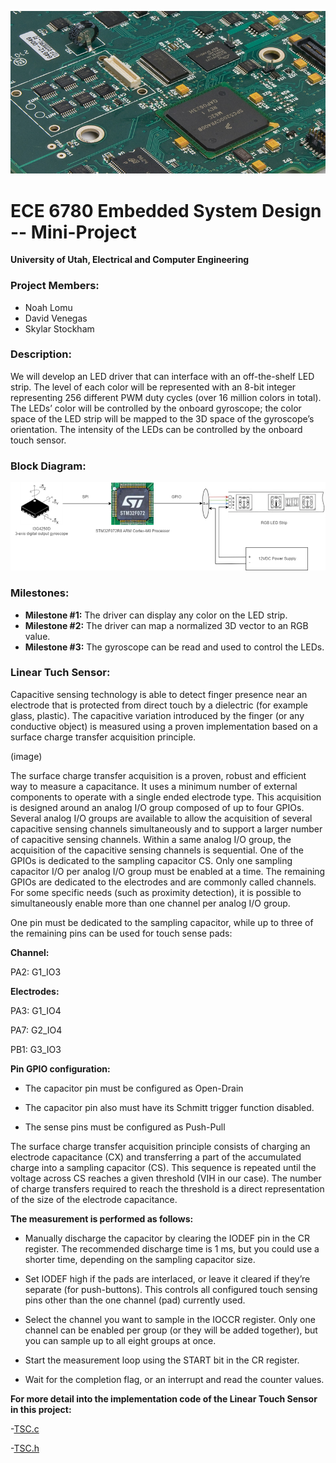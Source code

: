 ![Main](/assets/images/embedded.jpg)

# ECE 6780 Embedded System Design -- Mini-Project
**University of Utah, Electrical and Computer Engineering**

### Project Members:

- Noah Lomu
- David Venegas
- Skylar Stockham

### Description:

We will develop an LED driver that can interface with an off-the-shelf LED strip. The level of each color will be represented with an 8-bit integer representing 256 different PWM duty cycles (over 16 million colors in total). The LEDs’ color will be controlled by the onboard gyroscope; the color space of the LED strip will be mapped to the 3D space of the gyroscope’s orientation. The intensity of the LEDs can be controlled by the onboard touch sensor.

### Block Diagram:

![BlockDiagram](/assets/images/BlockDiagram.png)

### Milestones:

- **Milestone #1:** The driver can display any color on the LED strip.
- **Milestone #2:** The driver can map a normalized 3D vector to an RGB value.
- **Milestone #3:** The gyroscope can be read and used to control the LEDs.

### Linear Tuch Sensor:
Capacitive sensing technology is able to detect finger presence near an electrode that is protected from direct touch by a dielectric (for example glass, plastic). The capacitive variation introduced by the finger (or any conductive object) is measured using a proven implementation based on a surface charge transfer acquisition principle.

(image)

The surface charge transfer acquisition is a proven, robust and efficient way to measure a capacitance. It uses a minimum number of external components to operate with a single ended electrode type. This acquisition is designed around an analog I/O group composed of up to four GPIOs. Several analog I/O groups are available to allow the acquisition of several capacitive sensing channels simultaneously and to support a larger number of capacitive sensing channels. Within a same analog I/O group, the acquisition of the capacitive sensing channels is sequential. One of the GPIOs is dedicated to the sampling capacitor CS. Only one sampling capacitor I/O per analog I/O group must be enabled at a time. The remaining GPIOs are dedicated to the electrodes and are commonly called channels. For some specific needs (such as proximity detection), it is possible to simultaneously enable more than one channel per analog I/O group.

One pin must be dedicated to the sampling capacitor, while up to three of the remaining pins can be used for touch sense pads:

**Channel:**

PA2: G1_IO3

**Electrodes:**

PA3: G1_IO4

PA7: G2_IO4

PB1: G3_IO3

**Pin GPIO configuration:**
- The capacitor pin must be configured as Open-Drain

- The capacitor pin also must have its Schmitt trigger function disabled.

- The sense pins must be configured as Push-Pull


The surface charge transfer acquisition principle consists of charging an electrode capacitance (CX) and transferring a part of the accumulated charge into a sampling capacitor (CS). This sequence is repeated until the voltage across CS reaches a given threshold (VIH in our case). The number of charge transfers required to reach the threshold is a direct representation of the size of the electrode capacitance.

**The measurement is performed as follows:**

- Manually discharge the capacitor by clearing the IODEF pin in the CR register. The recommended discharge time is 1 ms, but you could use a shorter time, depending on the sampling capacitor size.

- Set IODEF high if the pads are interlaced, or leave it cleared if they’re separate (for push-buttons). This controls all configured touch sensing pins other than the one channel (pad) currently used.

- Select the channel you want to sample in the IOCCR register. Only one channel can be enabled per group (or they will be added together), but you can sample up to all eight groups at once.
  
- Start the measurement loop using the START bit in the CR register.
  
- Wait for the completion flag, or an interrupt and read the counter values.

**For more detail into the implementation code of the Linear Touch Sensor in this project:**

-[TSC.c](<Core/Src/tsc.c>)

-[TSC.h](<Core/Inc/tsc.h>)
